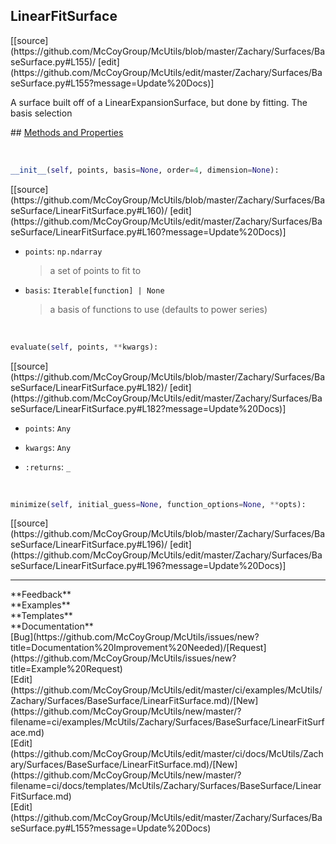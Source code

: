 ## <a id="McUtils.Zachary.Surfaces.BaseSurface.LinearFitSurface">LinearFitSurface</a> 

<div class="docs-source-link" markdown="1">
[[source](https://github.com/McCoyGroup/McUtils/blob/master/Zachary/Surfaces/BaseSurface.py#L155)/
[edit](https://github.com/McCoyGroup/McUtils/edit/master/Zachary/Surfaces/BaseSurface.py#L155?message=Update%20Docs)]
</div>

A surface built off of a LinearExpansionSurface, but done by fitting.
The basis selection







<div class="collapsible-section">
 <div class="collapsible-section collapsible-section-header" markdown="1">
## <a class="collapse-link" data-toggle="collapse" href="#methods" markdown="1"> Methods and Properties</a> <a class="float-right" data-toggle="collapse" href="#methods"><i class="fa fa-chevron-down"></i></a>
 </div>
 <div class="collapsible-section collapsible-section-body collapse show" id="methods" markdown="1">
 
<a id="McUtils.Zachary.Surfaces.BaseSurface.LinearFitSurface.__init__" class="docs-object-method">&nbsp;</a> 
```python
__init__(self, points, basis=None, order=4, dimension=None): 
```
<div class="docs-source-link" markdown="1">
[[source](https://github.com/McCoyGroup/McUtils/blob/master/Zachary/Surfaces/BaseSurface/LinearFitSurface.py#L160)/
[edit](https://github.com/McCoyGroup/McUtils/edit/master/Zachary/Surfaces/BaseSurface/LinearFitSurface.py#L160?message=Update%20Docs)]
</div>

  - `points`: `np.ndarray`
    > a set of points to fit to
  - `basis`: `Iterable[function] | None`
    > a basis of functions to use (defaults to power series)


<a id="McUtils.Zachary.Surfaces.BaseSurface.LinearFitSurface.evaluate" class="docs-object-method">&nbsp;</a> 
```python
evaluate(self, points, **kwargs): 
```
<div class="docs-source-link" markdown="1">
[[source](https://github.com/McCoyGroup/McUtils/blob/master/Zachary/Surfaces/BaseSurface/LinearFitSurface.py#L182)/
[edit](https://github.com/McCoyGroup/McUtils/edit/master/Zachary/Surfaces/BaseSurface/LinearFitSurface.py#L182?message=Update%20Docs)]
</div>

  - `points`: `Any`
    > 
  - `kwargs`: `Any`
    > 
  - `:returns`: `_`
    >


<a id="McUtils.Zachary.Surfaces.BaseSurface.LinearFitSurface.minimize" class="docs-object-method">&nbsp;</a> 
```python
minimize(self, initial_guess=None, function_options=None, **opts): 
```
<div class="docs-source-link" markdown="1">
[[source](https://github.com/McCoyGroup/McUtils/blob/master/Zachary/Surfaces/BaseSurface/LinearFitSurface.py#L196)/
[edit](https://github.com/McCoyGroup/McUtils/edit/master/Zachary/Surfaces/BaseSurface/LinearFitSurface.py#L196?message=Update%20Docs)]
</div>
 </div>
</div>












---


<div markdown="1" class="text-secondary">
<div class="container">
  <div class="row">
   <div class="col" markdown="1">
**Feedback**   
</div>
   <div class="col" markdown="1">
**Examples**   
</div>
   <div class="col" markdown="1">
**Templates**   
</div>
   <div class="col" markdown="1">
**Documentation**   
</div>
   <div class="col" markdown="1">
   
</div>
   <div class="col" markdown="1">
   
</div>
   <div class="col" markdown="1">
   
</div>
</div>
  <div class="row">
   <div class="col" markdown="1">
[Bug](https://github.com/McCoyGroup/McUtils/issues/new?title=Documentation%20Improvement%20Needed)/[Request](https://github.com/McCoyGroup/McUtils/issues/new?title=Example%20Request)   
</div>
   <div class="col" markdown="1">
[Edit](https://github.com/McCoyGroup/McUtils/edit/master/ci/examples/McUtils/Zachary/Surfaces/BaseSurface/LinearFitSurface.md)/[New](https://github.com/McCoyGroup/McUtils/new/master/?filename=ci/examples/McUtils/Zachary/Surfaces/BaseSurface/LinearFitSurface.md)   
</div>
   <div class="col" markdown="1">
[Edit](https://github.com/McCoyGroup/McUtils/edit/master/ci/docs/McUtils/Zachary/Surfaces/BaseSurface/LinearFitSurface.md)/[New](https://github.com/McCoyGroup/McUtils/new/master/?filename=ci/docs/templates/McUtils/Zachary/Surfaces/BaseSurface/LinearFitSurface.md)   
</div>
   <div class="col" markdown="1">
[Edit](https://github.com/McCoyGroup/McUtils/edit/master/Zachary/Surfaces/BaseSurface.py#L155?message=Update%20Docs)   
</div>
   <div class="col" markdown="1">
   
</div>
   <div class="col" markdown="1">
   
</div>
   <div class="col" markdown="1">
   
</div>
</div>
</div>
</div>